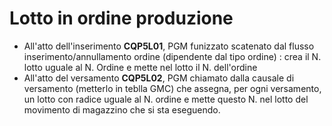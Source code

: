 # Lotto in ordine produzione
 - All'atto dell'inserimento **CQP5L01**, PGM funizzato scatenato dal flusso inserimento/annullamento ordine (dipendente dal tipo ordine) :  crea il N. lotto uguale al N. Ordine e mette nel lotto il N. dell'ordine
 - All'atto del versamento **CQP5L02**, PGM chiamato dalla causale di versamento (metterlo in teblla GMC) che assegna, per ogni versamento, un lotto con radice uguale al N. ordine e mette questo N. nel lotto del movimento di magazzino che si sta eseguendo.
